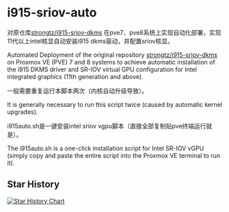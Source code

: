 # i915-sriov-auto
对原仓库[strongtz/i915-sriov-dkms](https://github.com/strongtz/i915-sriov-dkms) 在pve7、pve8系统上实现自动化部署，实现11代以上intel核显自动安装i915 dkms驱动，并配置sriov核显。

Automated Deployment of the original repository [strongtz/i915-sriov-dkms](https://github.com/strongtz/i915-sriov-dkms) on Proxmox VE (PVE) 7 and 8 systems to achieve automatic installation of the i915 DKMS driver and SR-IOV virtual GPU configuration for Intel integrated graphics (11th generation and above).

一般需要重复运行本脚本两次（内核自动升级导致）。

It is generally necessary to run this script twice (caused by automatic kernel upgrades).

i915auto.sh是一键安装intel sriov vgpu脚本（直接全部复制贴pve终端运行就是）。

The i915auto.sh is a one-click installation script for Intel SR-IOV vGPU (simply copy and paste the entire script into the Proxmox VE terminal to run it).

## Star History

[![Star History Chart](https://api.star-history.com/svg?repos=lixiaoliu666/i915-sriov-auto&type=Date)](https://www.star-history.com/#lixiaoliu666/i915-sriov-auto&Date)
